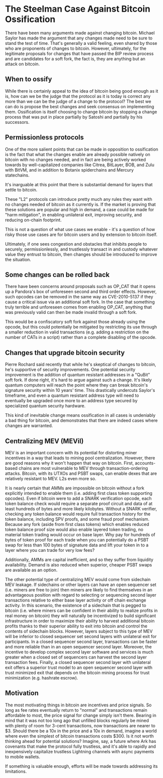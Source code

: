 # The Steelman Case Against Bitcoin Ossification

There have been many arguments made against changing bitcoin. Michael Saylor has made the argument that any changes made need to be sure to stand the test of time. That's generally a valid feeling, even shared by those who are proponents of changes to bitcoin. However, ultimately, for the legitimate proposals for changes that have passed the BIP review process and are candidates for a soft fork, the fact is, they are anything but an attack on bitcoin.

## When to ossify

While there is certainly appeal to the idea of bitcoin being good enough as it is, how can we be the judge that the protocol as it is today is correct any more than we can be the judge of a change to the protocol? The best we can do is propose the best changes and seek consensus on implementing them. Ossification is itself choosing to change bitcoin by stopping a change process that was put in place partially by Satoshi and partially by his successors.

## Permissionless protocols

One of the more salient points that can be made in opposition to ossification is the fact that what the changes enable are already possible natively on bitcoin with no changes needed, and in fact are being actively worked towards by well-capitalized companies like Citrea, BitLayer, BOB, and Zulu with BitVM, and in addition to Botanix spiderchains and Mercury statechains.

It's inarguable at this point that there is substantial demand for layers that settle to bitcoin.

These "L2" protocols can introduce pretty much any rules they want with no changes needed of bitcoin as it currently is. If the market is proving that these solutions are popular and high in demand, a case could be made for "harm mitigation", in enabling unilateral exit, improving security, and reducing on-chain footprint.

This is not a question of what use cases we enable - it's a question of how risky those use cases are for bitcoin users and by extension to bitcoin itself.

Ultimately, if one sees congestion and obstacles that inhibits people to securely, permissionlessly, and trustlessly transact in and custody whatever value they entrust to bitcoin, then changes should be introduced to improve the situation.

## Some changes can be rolled back

There have been concerns around proposals such as OP_CAT that it opens up a Pandora's box of unforeseen second and third order effects. However, such opcodes can be removed in the same way as CVE-2010-5137 if they cause a critical issue via an additional soft fork. In the case that something truly terrible and unforeseen comes from enabling OP_CAT, anything that was previously valid can then be made invalid through a soft fork.

This would be a confiscatory soft fork against those already using the opcode, but this could potentially be mitigated by restricting its use through a smaller reduction in valid transactions (e.g. adding a restriction on the number of CATs in a script) rather than a complete disabling of the opcode.

## Changes that upgrade bitcoin security

Pierre Rochard said recently that while he's skeptical of changes to bitcoin, he's supportive of security improvements. One potential security improvement is the addition of quantum resistant addresses in a "QuBit" soft fork. If done right, it's hard to argue against such a change. It's likely quantum computers will reach the point where they can break bitcoin's signature security within 10 years' time. This drastically undercuts Saylor's timeframe, and even a quantum resistant address type will need to eventually be upgraded once more to an address type secured by specialized quantum security hardware.

This kind of inevitable change means ossification in all cases is undeniably a bad thing for bitcoin, and demonstrates that there are indeed cases where changes are warranted.

## Centralizing MEV (MEVil)

MEV is an important concern with its potential for distorting miner incentives in a way that leads to mining pool centralization. However, there are good reasons why it won't happen that way on bitcoin. First, accounts-based chains are most vulnerable to MEV through transaction-ordering attacks. Bitcoin, with its UTXOs and PSBT swaps, can enable dexes that are relatively resistant to MEV. L2s even more so.

It is nearly certain that AMMs are impossible on bitcoin without a fork explicitly intended to enable them (i.e. adding first class token supporting opcodes). Even if bitcoin were to add a SNARK verification opcode, each token balance check would require a separate proof circuit and data of at least hundreds of bytes and more likely kilobytes. Without a SNARK verifier, checking any token balance would require full transaction history for the token balance, including SPV proofs, and some fraud proof mechanism. Because any fork (aside from first class tokens) which enables reduced token balance proof size would also enable layered token trading, no material token trading would occur on base layer. Why pay for hundreds of bytes of token proof for each trade when you can potentially do a PSBT swap for less than 100 bytes of signature data and lift your token in to a layer where you can trade for very low fees?

Additionally, AMMs are capital inefficient, and so they suffer from liquidity availability. Demand is also reduced when superior, cheaper PSBT swaps are available as an option.

The other potential type of centralizing MEV would come from sidechain MEV leakage. If sidechains or other layers can have an open sequencer set (i.e. miners are free to join) then miners are likely to find themselves in an advantageous position with regard to selecting or sequencing second layer transactions relative to either base layer activity or off chain exchange activity. In this scenario, the existence of a sidechain that is pegged to bitcoin (i.e. where miners can be confident in their ability to realize profits in real money on bitcoin) they will naturally be incentivized to build significant infrastructure in order to maximize their ability to harvest additional bitcoin profits thanks to their superior ability to exit into bitcoin and control the contents of sidechain blocks. However, layers subject to this type of MEV will be inferior to closed sequencer set second layers with unilateral exit for participants. In a closed sequencer second layer, transactions can be faster and more reliable than in an open sequencer second layer. Moreover, the incentive to develop complex second layer software and services is much greater when a closed set of sequencers can harvest the second layer transaction fees. Finally, a closed sequencer second layer with unilateral exit offers a superior trust model to an open sequencer second layer with trust minimized exit that depends on the bitcoin mining process for trust minimization (e.g. hashrate escrow).

## Motivation

The most motivating things in bitcoin are incentives and price signals. So long as fee rates eventually return to "normal" and transactions remain affordable to most, the price signal for change simply isn't there. Bearing in mind that it was not too long ago that unfilled blocks regularly be mined with plenty of room for 3-cent transactions, now transactions are nearer to $3. Should there be a 10x in the price and a 10x in demand, imagine a world where even the simplest of bitcoin transactions costs $300. Is it not worth thinking ahead for potential solutions? Imagine, say, a future where Ark has covenants that make the protocol fully trustless, and it's able to rapidly and inexpensively capitalize trustless Lightning channels with async payments to mobile wallets.

If something is valuable enough, efforts will be made towards addressing its limitations.
